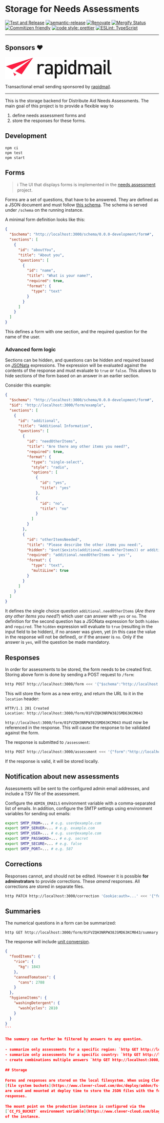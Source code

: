# Storage for Needs Assessments

[![Test and Release](https://github.com/distributeaid/needs-assessment-storage/actions/workflows/test-and-release.yml/badge.svg)](https://github.com/distributeaid/needs-assessment-storage/actions/workflows/test-and-release.yml)
[![semantic-release](https://img.shields.io/badge/%20%20%F0%9F%93%A6%F0%9F%9A%80-semantic--release-e10079.svg)](https://github.com/semantic-release/semantic-release)
[![Renovate](https://img.shields.io/badge/renovate-enabled-brightgreen.svg)](https://renovatebot.com)
[![Mergify Status](https://img.shields.io/endpoint.svg?url=https://api.mergify.com/v1/badges/distributeaid/needs-assessment-storage)](https://mergify.io)
[![Commitizen friendly](https://img.shields.io/badge/commitizen-friendly-brightgreen.svg)](http://commitizen.github.io/cz-cli/)
[![code style: prettier](https://img.shields.io/badge/code_style-prettier-ff69b4.svg)](https://github.com/prettier/prettier/)
[![ESLint: TypeScript](https://img.shields.io/badge/ESLint-TypeScript-blue.svg)](https://github.com/typescript-eslint/typescript-eslint)

---

## Sponsors :heart:

[![rapidmail](https://raw.githubusercontent.com/distributeaid/needs-assessment-storage/saga/docs/sponsor-rapidmail.png)](https://www.rapidmail.com/)

Transactional email sending sponsored by
[rapidmail](https://www.rapidmail.com/).

---

This is the storage backend for Distribute Aid Needs Assessments. The main goal
of this project is to provide a flexible way to

1. define needs assessment forms and
2. store the responses for these forms.

## Development

```
npm ci
npm test
npm start
```

## Forms

> :information_source: The UI that displays forms is implemented in the
> [needs assessment](https://github.com/distributeaid/needs-assessment) project.

Forms are a set of questions, that have to be answered. They are defined as a
JSON document and must follow [this schema](./src/schema/form.ts). The schema is
served under `/schema` on the running instance.

A minimal form definition looks like this:

```json
{
  "$schema": "http://localhost:3000/schema/0.0.0-development/form#",
  "sections": [
    {
      "id": "aboutYou",
      "title": "About you",
      "questions": [
        {
          "id": "name",
          "title": "What is your name?",
          "required": true,
          "format": {
            "type": "text"
          }
        }
      ]
    }
  ]
}
```

This defines a form with one section, and the required question for the name of
the user.

### Advanced form logic

Sections can be hidden, and questions can be hidden and required based on
[JSONata](https://jsonata.org/) expressions. The expression will be evaluated
against the contents of the response and must evaluate to `true` or `false`.
This allows to hide sections of the form based on an answer in an earlier
section.

Consider this example:

```json
{
  "$schema": "http://localhost:3000/schema/0.0.0-development/form#",
  "$id": "http://localhost:3000/form/example",
  "sections": [
    {
      "id": "additional",
      "title": "Additional Information",
      "questions": [
        {
          "id": "needOtherItems",
          "title": "Are there any other items you need?",
          "required": true,
          "format": {
            "type": "single-select",
            "style": "radio",
            "options": [
              {
                "id": "yes",
                "title": "yes"
              },
              {
                "id": "no",
                "title": "no"
              }
            ]
          }
        },
        {
          "id": "otherItemsNeeded",
          "title": "Please describe the other items you need:",
          "hidden": "$not($exists(additional.needOtherItems)) or additional.needOtherItems = 'no'",
          "required": "additional.needOtherItems = 'yes'",
          "format": {
            "type": "text",
            "multiLine": true
          }
        }
      ]
    }
  ]
}
```

It defines the single choice question `additional.needOtherItems` (_Are there
any other items you need?_) which user can answer with `yes` or `no`. The
definition for the second question has a JSONata expression for both `hidden`
and `required`. The `hidden` expression will evaluate to `true` (resulting in
the input field to be hidden), if no answer was given, yet (in this case the
value in the response will not be defined), or if the answer is `no`. Only if
the answer is `yes`, will the question be made mandatory.

## Responses

In order for assessments to be stored, the form needs to be created first.
Storing above form is done by sending a POST request to `/form`:

```bash
http POST http://localhost:3000/form <<< '{"$schema":"http://localhost:3000/schema/0.0.0-development/form#","sections":[{"id":"aboutYou","title":"About you","questions":[{"id":"name","title":"What is your name?","required":true,"format":{"type":"text"}}]}]}'
```

This will store the form as a new entry, and return the URL to it in the
`location` header:

```
HTTP/1.1 201 Created
Location: http://localhost:3000/form/01FVZQH3NRPW38JSMD63KCM043
```

`http://localhost:3000/form/01FVZQH3NRPW38JSMD63KCM043` must now be referenced
in the response. This will cause the response to be validated against the form.

The response is submitted to `/assessment`:

```bash
http POST http://localhost:3000/assessment <<< '{"form":"http://localhost:3000/form/01FVZQH3NRPW38JSMD63KCM043","response":{"aboutYou":{"name":"Alex Doe"}}}'
```

If the response is valid, it will be stored locally.

## Notification about new assessments

Assessments will be sent to the configured admin email addresses, and include a
TSV file of the assessment.

Configure the `ADMIN_EMAILS` environment variable with a comma-separated list of
emails. In addition, configure the SMTP settings using environment variables for
sending out emails:

```bash
export SMTP_FROM=... # e.g. user@example.com
export SMTP_SERVER=... # e.g. example.com
export SMTP_USER=... # e.g. user@example.com
export SMTP_PASSWORD=... # e.g. secret
export SMTP_SECURE=... # e.g. false
export SMTP_PORT=... # e.g. 587
```

## Corrections

Responses cannot, and should not be edited. However it is possible **for
adminstrators** to provide corrections. These _amend_ responses. All corrections
are stored in separate files.

```bash
http PATCH http://localhost:3000/correction 'Cookie:auth=...' <<< '{"form":"http://localhost:3000/form/01FVZQH3NRPW38JSMD63KCM043","assessment":"http://localhost:3000/assessment/01G66DFRWRCXJ2T5AZZAHD8D6T","response":{"aboutYou":{"name":"Alex Doe"}}}'
```

## Summaries

The numerical questions in a form can be summarized:

```
http GET http://localhost:3000/form/01FVZQH3NRPW38JSMD63KCM043/summary
```

The response will include [unit conversion](./docs/conversions.md).

````json
{
  "foodItems": {
    "rice": {
      "kg": 1843
    },
    "cannedTomatoes": {
      "cans": 2788
    }
  },
  "hygieneItems": {
    "washingDetergent": {
      "washCycles": 2810
    }
  }
}
```

The summary can further be filtered by answers to any question.

- summarize only assessments for a specific region: `http GET http://localhost:3000/form/01FVZQH3NRPW38JSMD63KCM043/summary?basicInfo.region=lesvos`
- summarize only assessments for a specific country: `http GET http://localhost:3000/form/01FVZQH3NRPW38JSMD63KCM043/summary?basicInfo.region.countryCode=GR` (this depends on the question `basicInfo.region` to use the `region` question type, which is a specialized question type that has a `countryCode` property).
- create combinations multiple answers `http GET http://localhost:3000/form/01FVZQH3NRPW38JSMD63KCM043/summary?basicInfo.region=lesvos&timeOfYear.quarter=q2`

## Storage

Forms and responses are stored on the local filesystem. When using Clever Cloud,
[file system buckets](https://www.clever-cloud.com/doc/deploy/addon/fs-bucket/)
are used and mounted at deploy time to store the JSON files with the forms and
responses.

The mount point on the production instance is configured via the
[`CC_FS_BUCKET` environment variable](https://www.clever-cloud.com/blog/features/2017/09/22/fs-bucket-environment-variable/)
of the instance.
````
